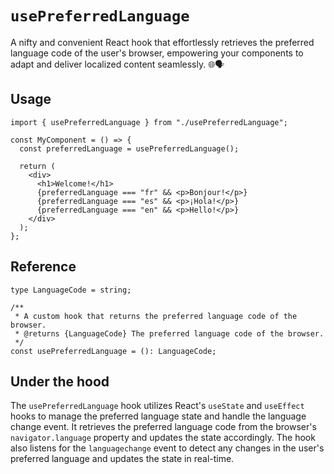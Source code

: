 # `usePreferredLanguage`

A nifty and convenient React hook that effortlessly retrieves the preferred language code of the user's browser, empowering your components to adapt and deliver localized content seamlessly. 🌐🗣️

## Usage

```tsx
import { usePreferredLanguage } from "./usePreferredLanguage";

const MyComponent = () => {
  const preferredLanguage = usePreferredLanguage();

  return (
    <div>
      <h1>Welcome!</h1>
      {preferredLanguage === "fr" && <p>Bonjour!</p>}
      {preferredLanguage === "es" && <p>¡Hola!</p>}
      {preferredLanguage === "en" && <p>Hello!</p>}
    </div>
  );
};
```

## Reference

```tsx
type LanguageCode = string;

/**
 * A custom hook that returns the preferred language code of the browser.
 * @returns {LanguageCode} The preferred language code of the browser.
 */
const usePreferredLanguage = (): LanguageCode;
```

## Under the hood

The `usePreferredLanguage` hook utilizes React's `useState` and `useEffect` hooks to manage the preferred language state and handle the language change event. It retrieves the preferred language code from the browser's `navigator.language` property and updates the state accordingly. The hook also listens for the `languagechange` event to detect any changes in the user's preferred language and updates the state in real-time.
